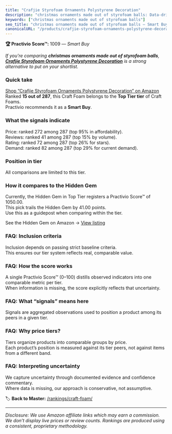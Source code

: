 ```yaml
---
title: "Crafjie Styrofoam Ornaments Polystyrene Decoration"
description: "christmas ornaments made out of styrofoam balls: Data-driven within Top Tier ranking using the Practivio Score™. Positioned by quality, value, demand, findabil…"
keywords: ["christmas ornaments made out of styrofoam balls"]
seo_title: "christmas ornaments made out of styrofoam balls — Smart Buy Top Tier (2025)"
canonicalURL: "/products/crafjie-styrofoam-ornaments-polystyrene-decoration-B085G7926D/"
---
```


**🏆 Practivio Score™:** 1009 — _Smart Buy_


*If you're comparing **christmas ornaments made out of styrofoam balls**, **[Crafjie Styrofoam Ornaments Polystyrene Decoration](https://www.amazon.com/dp/B085G7926D?tag=practivio-20)** is a strong alternative to put on your shortlist.*
### Quick take
[Shop “Crafjie Styrofoam Ornaments Polystyrene Decoration” on Amazon](https://www.amazon.com/dp/B085G7926D?tag=practivio-20)
Ranked **15 out of 287**, this Craft Foam belongs to the **Top Tier tier** of Craft Foams.  
Practivio recommends it as a **Smart Buy**.

### What the signals indicate
Price: ranked 272 among 287 (top 95% in affordability).  
Reviews: ranked 41 among 287 (top 15% by volume).  
Rating: ranked 72 among 287 (top 26% for stars).  
Demand: ranked 82 among 287 (top 29% for current demand).

### Position in tier
All comparisons are limited to this tier.

### How it compares to the Hidden Gem
Currently, the Hidden Gem in Top Tier registers a Practivio Score™ of 1050.00.  
This pick trails the Hidden Gem by 41.00 points.  
Use this as a guidepost when comparing within the tier.  

See the Hidden Gem on Amazon → [View listing](https://www.amazon.com/dp/B07S6ZY5J9?tag=practivio-20)

### FAQ: Inclusion criteria
Inclusion depends on passing strict baseline criteria.  
This ensures our tier system reflects real, comparable value.

### FAQ: How the score works
A single Practivio Score™ (0–100) distills observed indicators into one comparable metric per tier.  
When information is missing, the score explicitly reflects that uncertainty.

### FAQ: What “signals” means here
Signals are aggregated observations used to position a product among its peers in a given tier.

### FAQ: Why price tiers?
Tiers organize products into comparable groups by price.  
Each product’s position is measured against its tier peers, not against items from a different band.

### FAQ: Interpreting uncertainty
We capture uncertainty through documented evidence and confidence commentary.  
Where data is missing, our approach is conservative, not assumptive.


🏷️ **Back to Master:** [/rankings/craft-foam/](/rankings/craft-foam/)

---
_Disclosure: We use Amazon affiliate links which may earn a commission. We don’t display live prices or review counts. Rankings are produced using a consistent, proprietary methodology._
